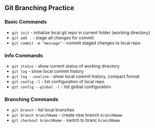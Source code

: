 ## Git Branching Practice

### Basic Commands
* `git init` - initialize local git repo in current folder (working directory)
* `git add .` - stage all changes for commit
* `git commit -m "message"` - commit staged changes to local repo

### Info Commands
* `git status` - show current status of working directory
* `git log` - show local commit history
* `git log --oneline` - show local commit history, compact format
* `git config -l` - list configuration of local repo
* `git config --global -l` - list global configuration

### Branching Commands
* `git branch` - list local branches
* `git branch branchName` - create new branch `branchName`
* `git checkout branchName` - switch to branc `branchName`